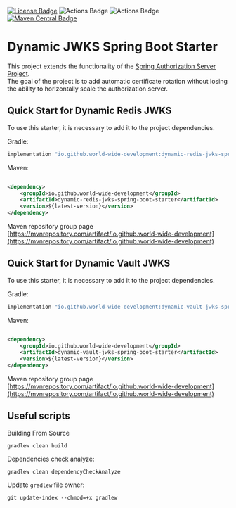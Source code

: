 [![License Badge](https://img.shields.io/github/license/world-wide-development/dynamic-jwks-spring-boot-starter)](https://github.com/world-wide-development/dynamic-jwks-spring-boot-starter/blob/release/0.0.x/LICENSE)
![Actions Badge](https://github.com/world-wide-development/dynamic-jwks-spring-boot-starter/actions/workflows/git-hub-action-ci.yml/badge.svg)
![Actions Badge](https://github.com/world-wide-development/dynamic-jwks-spring-boot-starter/actions/workflows/git-hub-action-release-ci-cd.yml/badge.svg)
[![Maven Central Badge](https://img.shields.io/maven-central/v/io.github.world-wide-development/dynamic-jwks)](https://mvnrepository.com/artifact/io.github.world-wide-development)

# Dynamic JWKS Spring Boot Starter

This project extends the functionality of
the [Spring Authorization Server Project](https://github.com/spring-projects/spring-authorization-server).  
The goal of the project is to add automatic certificate rotation without losing the ability to horizontally scale the
authorization server.

## Quick Start for Dynamic Redis JWKS

To use this starter, it is necessary to add it to the project dependencies.

Gradle:

```groovy
implementation "io.github.world-wide-development:dynamic-redis-jwks-spring-boot-starter:${latestVersion}"
```

Maven:

```xml

<dependency>
    <groupId>io.github.world-wide-development</groupId>
    <artifactId>dynamic-redis-jwks-spring-boot-starter</artifactId>
    <version>${latest-version}</version>
</dependency>
```

Maven repository group
page [https://mvnrepository.com/artifact/io.github.world-wide-development](https://mvnrepository.com/artifact/io.github.world-wide-development)

## Quick Start for Dynamic Vault JWKS

To use this starter, it is necessary to add it to the project dependencies.

Gradle:

```groovy
implementation "io.github.world-wide-development:dynamic-vault-jwks-spring-boot-starter:${latestVersion}"
```

Maven:

```xml

<dependency>
    <groupId>io.github.world-wide-development</groupId>
    <artifactId>dynamic-vault-jwks-spring-boot-starter</artifactId>
    <version>${latest-version}</version>
</dependency>
```

Maven repository group
page [https://mvnrepository.com/artifact/io.github.world-wide-development](https://mvnrepository.com/artifact/io.github.world-wide-development)

## Useful scripts

Building From Source

```shell
gradlew clean build
```

Dependencies check analyze:

```shell
gradlew clean dependencyCheckAnalyze
```

Update `gradlew` file owner:

```shell
git update-index --chmod=+x gradlew
```

